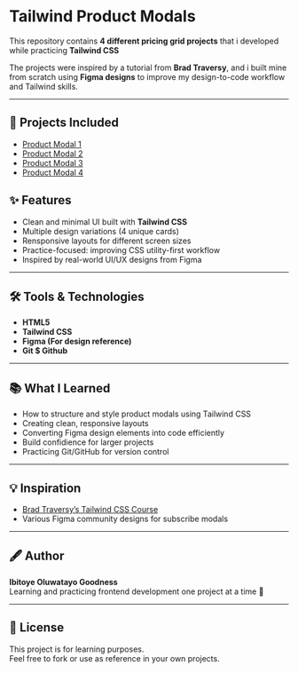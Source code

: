 # Tailwind Product Modals

This repository contains **4 different pricing grid projects** that i developed while practicing **Tailwind CSS**

The projects were inspired by a tutorial from **Brad Traversy**, and i built mine from scratch using **Figma designs** to improve my design-to-code workflow and Tailwind skills.

---

## 🚀 Projects Included

- [Product Modal 1](https://oluwatayoo.github.io/Tailwind-Product-Modal-Projects/Product%20Card%201)
- [Product Modal 2](https://oluwatayoo.github.io/Tailwind-Product-Modal-Projects/Product%20Card%202)
- [Product Modal 3](https://oluwatayoo.github.io/Tailwind-Product-Modal-Projects/Product%20Card%203)
- [Product Modal 4](https://oluwatayoo.github.io/Tailwind-Product-Modal-Projects/Product%20Card%204)

## ✨ Features

- Clean and minimal UI built with **Tailwind CSS**
- Multiple design variations (4 unique cards)
- Rensponsive layouts for different screen sizes
- Practice-focused: improving CSS utility-first workflow
- Inspired by real-world UI/UX designs from Figma

---

## 🛠️ Tools & Technologies

- **HTML5**
- **Tailwind CSS**
- **Figma (For design reference)**
- **Git $ Github**

---

## 📚 What I Learned

- How to structure and style product modals using Tailwind CSS
- Creating clean, responsive layouts
- Converting Figma design elements into code efficiently
- Build confidience for larger projects
- Practicing Git/GitHub for version control

---

## 💡 Inspiration

- [Brad Traversy’s Tailwind CSS Course](https://www.traversymedia.com)
- Various Figma community designs for subscribe modals

---

## 🖋️ Author

**Ibitoye Oluwatayo Goodness**  
Learning and practicing frontend development one project at a time 🚀

---

## 📜 License

This project is for learning purposes.  
Feel free to fork or use as reference in your own projects.
